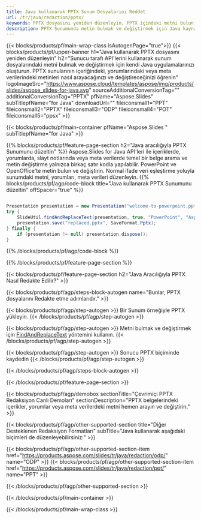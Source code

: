 ```yaml
---
title: Java kullanarak PPTX Sunum Dosyalarını Reddet
url: /tr/java/redaction/pptx/
keywords: PPTX dosyasını yeniden düzenleyin, PPTX içindeki metni bulun ve değiştirin, PPTX Sunumunu güncelleyin
description: PPTX Sunumunda metin bulmak ve değiştirmek için Java kaynak kodu.
---
```


{{< blocks/products/pf/main-wrap-class isAutogenPage="true">}}
{{< blocks/products/pf/upper-banner h1="Java kullanarak PPTX dosyasını yeniden düzenleyin" h2="Sunucu tarafı API'lerini kullanarak sunum dosyalarındaki metni bulmak ve değiştirmek için kendi Java uygulamalarınızı oluşturun. PPTX sunularının içeriğindeki, yorumlarındaki veya meta verilerindeki metinleri nasıl arayacağınızı ve değiştireceğinizi öğrenin" logoImageSrc="https://www.aspose.cloud/templates/aspose/img/products/slides/aspose_slides-for-java.svg" sourceAdditionalConversionTag="" additionalConversionTag="PPTX" pfName="Aspose.Slides" subTitlepfName="for Java" downloadUrl="" fileiconsmall1="PPT" fileiconsmall2="PPTX" fileiconsmall3="ODP" fileiconsmall4="POT" fileiconsmall5="ppsx" >}}

{{< blocks/products/pf/main-container pfName="Aspose.Slides " subTitlepfName="for Java" >}}

{{% blocks/products/pf/feature-page-section  h2="Java aracılığıyla PPTX Sunumunu düzeltin" %}}
Aspose.Slides for Java API'leri ile içeriklerde, yorumlarda, slayt notlarında veya meta verilerde temel bir belge arama ve metin değiştirme yalnızca birkaç satır kodla yapılabilir. PowerPoint ve OpenOffice'te metin bulun ve değiştirin. Normal ifade veri eşleştirme yoluyla sunumdaki metni, yorumları, meta verileri düzenleyin.
{{% blocks/products/pf/agp/code-block title="Java kullanarak PPTX Sunumunu düzeltin" offSpacer="true" %}}

```java

Presentation presentation = new Presentation("welcome-to-powerpoint.pptx");
try {
    SlideUtil.findAndReplaceText(presentation, true, "PowerPoint", "Aspose.Slides", null);
    presentation.save("replaced.pptx", SaveFormat.Pptx);
} finally {
    if (presentation != null) presentation.dispose();
}
```

{{% /blocks/products/pf/agp/code-block %}}

{{% /blocks/products/pf/feature-page-section %}}

{{< blocks/products/pf/feature-page-section  h2="Java Aracılığıyla PPTX Nasıl Redakte Edilir?" >}}

{{< blocks/products/pf/agp/steps-block-autogen name="Bunlar, PPTX dosyalarını Redakte etme adımlarıdır." >}}

{{< blocks/products/pf/agp/step-autogen >}}
Bir Sunum örneğiyle PPTX yükleyin.
{{< /blocks/products/pf/agp/step-autogen >}}

{{< blocks/products/pf/agp/step-autogen >}}
Metni bulmak ve değiştirmek için [FindAndReplaceText](https://reference.aspose.com/slides/java/com.aspose.slides/slideutil/#findAndReplaceText-com.aspose.slides.IPresentation-boolean-java.lang.String-java.lang.String-) yöntemini kullanın.
{{< /blocks/products/pf/agp/step-autogen >}}

{{< blocks/products/pf/agp/step-autogen >}}
Sonucu PPTX biçiminde kaydedin
{{< /blocks/products/pf/agp/step-autogen >}}

{{< /blocks/products/pf/agp/steps-block-autogen >}}

{{< /blocks/products/pf/feature-page-section >}}

{{< blocks/products/pf/agp/demobox sectionTitle="Çevrimiçi PPTX Redaksiyon Canlı Demoları" sectionDescription="PPTX belgelerindeki içerikler, yorumlar veya meta verilerdeki metni hemen arayın ve değiştirin." >}}

{{< blocks/products/pf/agp/other-supported-section title="Diğer Desteklenen Redaksiyon Formatları" subTitle="Java kullanarak aşağıdaki biçimleri de düzenleyebilirsiniz:" >}}

{{< blocks/products/pf/agp/other-supported-section-item href="https://products.aspose.com/slides/tr/java/redaction/odp/" name="ODP" >}}
{{< blocks/products/pf/agp/other-supported-section-item href="https://products.aspose.com/slides/tr/java/redaction/ppt/" name="PPT" >}}


{{< /blocks/products/pf/agp/other-supported-section >}}

{{< /blocks/products/pf/main-container >}}
    
{{< /blocks/products/pf/main-wrap-class >}}